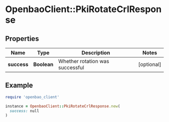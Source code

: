 # OpenbaoClient::PkiRotateCrlResponse

## Properties

| Name | Type | Description | Notes |
| ---- | ---- | ----------- | ----- |
| **success** | **Boolean** | Whether rotation was successful | [optional] |

## Example

```ruby
require 'openbao_client'

instance = OpenbaoClient::PkiRotateCrlResponse.new(
  success: null
)
```

